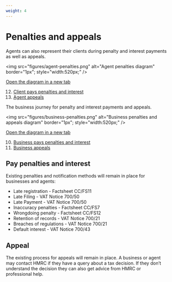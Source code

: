 ```yaml
---
weight: 4
---
```


# Penalties and appeals

Agents can also represent their clients during penalty and interest payments as well as appeals.

<img src="figures/agent-penalties.png"
alt="Agent penalties diagram" border="1px"; style="width:520px;" />

<a href="figures/agent-penalties.png" target="blank">Open the diagram in a new tab</a>

<ol start="12">
  <li><a href="#pay-penalties-and-interest">Client pays penalties and interest</a></li>
  <li><a href="#appeal">Agent appeals</a></li>
</ol>

The business journey for penalty and interest payments and appeals.

<img src="figures/business-penalties.png"
alt="Business penalties and appeals diagram" border="1px"; style="width:520px;" />

<a href="figures/business-penalties.png" target="blank">Open the diagram in a new tab</a>

<ol start="10">
  <li><a href="#pay-penalties-and-interest">Business pays penalties and interest</a></li>
  <li><a href="#appeal">Business appeals</a></li>
</ol>

## Pay penalties and interest

Existing penalties and notification methods will remain in place for businesses and agents:

  * Late registration - Factsheet CC/FS11
  * Late Filing - VAT Notice 700/50
  * Late Payment - VAT Notice 700/50
  * Inaccuracy penalties - Factsheet CC/FS7
  * Wrongdoing penalty - Factsheet CC/FS12
  * Retention of records - VAT Notice 700/21
  * Breaches of regulations - VAT Notice 700/21
  * Default interest - VAT Notice 700/43

## Appeal

The existing process for appeals will remain in place. A business or agent may contact HMRC if they have a query about a tax decision. If they don’t understand the decision they can also get advice from HMRC or professional help.
